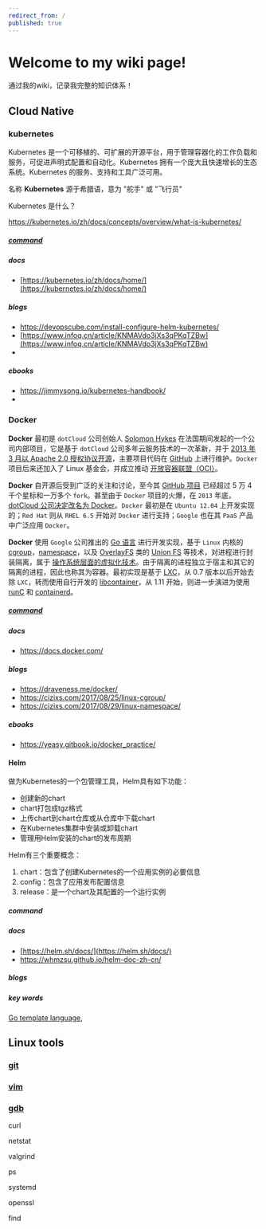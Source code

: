 ```yaml
---
redirect_from: /
published: true
---
```


# Welcome to my wiki page!

通过我的wiki，记录我完整的知识体系！

## Cloud Native

### kubernetes

Kubernetes 是一个可移植的、可扩展的开源平台，用于管理容器化的工作负载和服务，可促进声明式配置和自动化。Kubernetes 拥有一个庞大且快速增长的生态系统。Kubernetes 的服务、支持和工具广泛可用。

名称 **Kubernetes** 源于希腊语，意为 "舵手" 或 "飞行员"

Kubernetes 是什么？

https://kubernetes.io/zh/docs/concepts/overview/what-is-kubernetes/

##### [command](kubernetes_command.md)

##### docs

- [https://kubernetes.io/zh/docs/home/](https://kubernetes.io/zh/docs/home/)

##### blogs

- https://devopscube.com/install-configure-helm-kubernetes/
- [https://www.infoq.cn/article/KNMAVdo3jXs3qPKqTZBw](https://www.infoq.cn/article/KNMAVdo3jXs3qPKqTZBw)
- 

##### ebooks

- https://jimmysong.io/kubernetes-handbook/
- 

### Docker

**Docker** 最初是 `dotCloud` 公司创始人 [Solomon Hykes](https://github.com/shykes) 在法国期间发起的一个公司内部项目，它是基于 `dotCloud` 公司多年云服务技术的一次革新，并于 [2013 年 3 月以 Apache 2.0 授权协议开源](https://en.wikipedia.org/wiki/Docker_)，主要项目代码在 [GitHub](https://github.com/moby/moby) 上进行维护。`Docker` 项目后来还加入了 Linux 基金会，并成立推动 [开放容器联盟（OCI）](https://opencontainers.org/)。

**Docker** 自开源后受到广泛的关注和讨论，至今其 [GitHub 项目](https://github.com/moby/moby) 已经超过 5 万 4 千个星标和一万多个 `fork`。甚至由于 `Docker` 项目的火爆，在 `2013` 年底，[dotCloud 公司决定改名为 Docker](https://www.docker.com/blog/dotcloud-is-becoming-docker-inc/)。`Docker` 最初是在 `Ubuntu 12.04` 上开发实现的；`Red Hat` 则从 `RHEL 6.5` 开始对 `Docker` 进行支持；`Google` 也在其 `PaaS` 产品中广泛应用 `Docker`。

**Docker** 使用 `Google` 公司推出的 [Go 语言](https://golang.org/) 进行开发实现，基于 `Linux` 内核的 [cgroup](https://zh.wikipedia.org/wiki/Cgroups)，[namespace](https://en.wikipedia.org/wiki/Linux_namespaces)，以及 [OverlayFS](https://docs.docker.com/storage/storagedriver/overlayfs-driver/) 类的 [Union FS](https://en.wikipedia.org/wiki/Union_mount) 等技术，对进程进行封装隔离，属于 [操作系统层面的虚拟化技术](https://en.wikipedia.org/wiki/Operating-system-level_virtualization)。由于隔离的进程独立于宿主和其它的隔离的进程，因此也称其为容器。最初实现是基于 [LXC](https://linuxcontainers.org/lxc/introduction/)，从 0.7 版本以后开始去除 `LXC`，转而使用自行开发的 [libcontainer](https://github.com/docker/libcontainer)，从 1.11 开始，则进一步演进为使用 [runC](https://github.com/opencontainers/runc) 和 [containerd](https://github.com/containerd/containerd)。

##### [command](docker_commands.md)

##### docs

- https://docs.docker.com/

##### blogs

- https://draveness.me/docker/
- https://cizixs.com/2017/08/25/linux-cgroup/
- https://cizixs.com/2017/08/29/linux-namespace/

##### ebooks

- https://yeasy.gitbook.io/docker_practice/

#### Helm

做为Kubernetes的一个包管理工具，Helm具有如下功能：

- 创建新的chart
- chart打包成tgz格式
- 上传chart到chart仓库或从仓库中下载chart
- 在Kubernetes集群中安装或卸载chart
- 管理用Helm安装的chart的发布周期


Helm有三个重要概念：

1. chart：包含了创建Kubernetes的一个应用实例的必要信息
2. config：包含了应用发布配置信息
3. release：是一个chart及其配置的一个运行实例

##### command

##### docs

- [https://helm.sh/docs/](https://helm.sh/docs/)
- https://whmzsu.github.io/helm-doc-zh-cn/

##### blogs

##### key words

 [Go template language](https://godoc.org/text/template), 

## Linux tools

### [git](git.md)

### [vim](vim.md)

### [gdb](gdb.md)

curl

netstat

valgrind

ps

systemd

openssl

find

